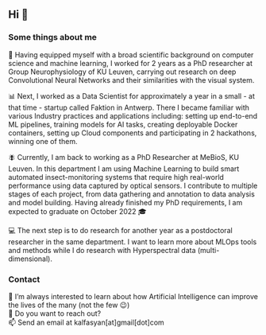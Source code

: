 ## Hi 👋
### Some things about me

🧠 Having equipped myself with a broad scientific background on computer science and machine learning, I worked for 2 years as a PhD researcher at Group Neurophysiology of KU Leuven, carrying out research on deep Convolutional Neural Networks and their similarities with the visual system.

📊 Next, I worked as a Data Scientist for approximately a year in a small - at that time - startup called Faktion in Antwerp. There I became familiar with various Industry practices and applications including: setting up end-to-end ML pipelines, training models for AI tasks, creating deployable Docker containers, setting up Cloud components and participating in 2 hackathons, winning one of them.

🪰 Currently, I am back to working as a PhD Researcher at MeBioS, KU Leuven. In this department I am using Machine Learning to build smart automated insect-monitoring systems that require high real-world performance using data captured by optical sensors. I contribute to multiple stages of each project, from data gathering and annotation to data analysis and model building. Having already finished my PhD requirements, I am expected to graduate on October 2022 🎓

💻 The next step is to do research for another year as a postdoctoral researcher in the same department. I want to learn more about MLOps tools and methods while I do research with Hyperspectral data (multi-dimensional).

### Contact

🌱 I’m always interested to learn about how Artificial Intelligence can improve the lives of the many (not the few 😉)  
💬 Do you want to reach out?  
📫 Send an email at kalfasyan[at]gmail[dot]com  
